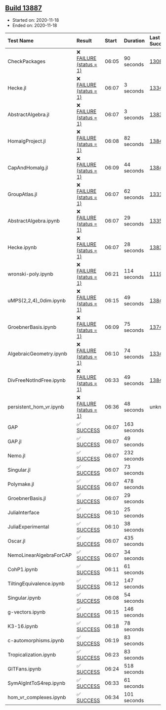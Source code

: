 ## [Build 13887](https://oscarci.mathematik.uni-kl.de/job/oscar/13887/)

* Started on: 2020-11-18
* Ended on: 2020-11-18

| Test Name    | Result | Start | Duration | Last Success | First Failure |
|:-------------|:-------|:------|:---------|:-------------|:--------------|
| CheckPackages | ❌ [FAILURE (status = 1)](https://oscarci.mathematik.uni-kl.de/job/oscar/13887/artifact/logs/build-13887/CheckPackages.log) | 06:05 | 90 seconds | [13085](https://oscarci.mathematik.uni-kl.de/job/oscar/13085/) | [13086](https://oscarci.mathematik.uni-kl.de/job/oscar/13086/) |
| Hecke.jl | ❌ [FAILURE (status = 1)](https://oscarci.mathematik.uni-kl.de/job/oscar/13887/artifact/logs/build-13887/Hecke.jl.log) | 06:07 | 3 seconds | [13341](https://oscarci.mathematik.uni-kl.de/job/oscar/13341/) | [13342](https://oscarci.mathematik.uni-kl.de/job/oscar/13342/) |
| AbstractAlgebra.jl | ❌ [FAILURE (status = 1)](https://oscarci.mathematik.uni-kl.de/job/oscar/13887/artifact/logs/build-13887/AbstractAlgebra.jl.log) | 06:07 | 3 seconds | [13837](https://oscarci.mathematik.uni-kl.de/job/oscar/13837/) | [13838](https://oscarci.mathematik.uni-kl.de/job/oscar/13838/) |
| HomalgProject.jl | ❌ [FAILURE (status = 1)](https://oscarci.mathematik.uni-kl.de/job/oscar/13887/artifact/logs/build-13887/HomalgProject.jl.log) | 06:08 | 82 seconds | [13845](https://oscarci.mathematik.uni-kl.de/job/oscar/13845/) | [13846](https://oscarci.mathematik.uni-kl.de/job/oscar/13846/) |
| CapAndHomalg.jl | ❌ [FAILURE (status = 1)](https://oscarci.mathematik.uni-kl.de/job/oscar/13887/artifact/logs/build-13887/CapAndHomalg.jl.log) | 06:09 | 44 seconds | [13845](https://oscarci.mathematik.uni-kl.de/job/oscar/13845/) | [13846](https://oscarci.mathematik.uni-kl.de/job/oscar/13846/) |
| GroupAtlas.jl | ❌ [FAILURE (status = 1)](https://oscarci.mathematik.uni-kl.de/job/oscar/13887/artifact/logs/build-13887/GroupAtlas.jl.log) | 06:07 | 62 seconds | [13311](https://oscarci.mathematik.uni-kl.de/job/oscar/13311/) | [13312](https://oscarci.mathematik.uni-kl.de/job/oscar/13312/) |
| AbstractAlgebra.ipynb | ❌ [FAILURE (status = 1)](https://oscarci.mathematik.uni-kl.de/job/oscar/13887/artifact/logs/build-13887/AbstractAlgebra.ipynb.log) | 06:07 | 29 seconds | [13355](https://oscarci.mathematik.uni-kl.de/job/oscar/13355/) | [13356](https://oscarci.mathematik.uni-kl.de/job/oscar/13356/) |
| Hecke.ipynb | ❌ [FAILURE (status = 1)](https://oscarci.mathematik.uni-kl.de/job/oscar/13887/artifact/logs/build-13887/Hecke.ipynb.log) | 06:07 | 28 seconds | [13837](https://oscarci.mathematik.uni-kl.de/job/oscar/13837/) | [13838](https://oscarci.mathematik.uni-kl.de/job/oscar/13838/) |
| wronski-poly.ipynb | ❌ [FAILURE (status = 1)](https://oscarci.mathematik.uni-kl.de/job/oscar/13887/artifact/logs/build-13887/wronski-poly.ipynb.log) | 06:21 | 114 seconds | [11192](https://oscarci.mathematik.uni-kl.de/job/oscar/11192/) | [11193](https://oscarci.mathematik.uni-kl.de/job/oscar/11193/) |
| uMPS(2,2,4)_0dim.ipynb | ❌ [FAILURE (status = 1)](https://oscarci.mathematik.uni-kl.de/job/oscar/13887/artifact/logs/build-13887/uMPS-2-2-4-_0dim.ipynb.log) | 06:15 | 49 seconds | [13841](https://oscarci.mathematik.uni-kl.de/job/oscar/13841/) | [13842](https://oscarci.mathematik.uni-kl.de/job/oscar/13842/) |
| GroebnerBasis.ipynb | ❌ [FAILURE (status = 1)](https://oscarci.mathematik.uni-kl.de/job/oscar/13887/artifact/logs/build-13887/GroebnerBasis.ipynb.log) | 06:09 | 75 seconds | [13748](https://oscarci.mathematik.uni-kl.de/job/oscar/13748/) | [13749](https://oscarci.mathematik.uni-kl.de/job/oscar/13749/) |
| AlgebraicGeometry.ipynb | ❌ [FAILURE (status = 1)](https://oscarci.mathematik.uni-kl.de/job/oscar/13887/artifact/logs/build-13887/AlgebraicGeometry.ipynb.log) | 06:10 | 74 seconds | [13341](https://oscarci.mathematik.uni-kl.de/job/oscar/13341/) | [13342](https://oscarci.mathematik.uni-kl.de/job/oscar/13342/) |
| DivFreeNotIndFree.ipynb | ❌ [FAILURE (status = 1)](https://oscarci.mathematik.uni-kl.de/job/oscar/13887/artifact/logs/build-13887/DivFreeNotIndFree.ipynb.log) | 06:33 | 49 seconds | [13845](https://oscarci.mathematik.uni-kl.de/job/oscar/13845/) | [13846](https://oscarci.mathematik.uni-kl.de/job/oscar/13846/) |
| persistent_hom_vr.ipynb | ❌ [FAILURE (status = 1)](https://oscarci.mathematik.uni-kl.de/job/oscar/13887/artifact/logs/build-13887/persistent_hom_vr.ipynb.log) | 06:36 | 48 seconds | unknown | unknown |
| GAP | ✅ [SUCCESS](https://oscarci.mathematik.uni-kl.de/job/oscar/13887/artifact/logs/build-13887/GAP.log) | 06:07 | 163 seconds |  |  |
| GAP.jl | ✅ [SUCCESS](https://oscarci.mathematik.uni-kl.de/job/oscar/13887/artifact/logs/build-13887/GAP.jl.log) | 06:07 | 49 seconds |  |  |
| Nemo.jl | ✅ [SUCCESS](https://oscarci.mathematik.uni-kl.de/job/oscar/13887/artifact/logs/build-13887/Nemo.jl.log) | 06:07 | 232 seconds |  |  |
| Singular.jl | ✅ [SUCCESS](https://oscarci.mathematik.uni-kl.de/job/oscar/13887/artifact/logs/build-13887/Singular.jl.log) | 06:07 | 73 seconds |  |  |
| Polymake.jl | ✅ [SUCCESS](https://oscarci.mathematik.uni-kl.de/job/oscar/13887/artifact/logs/build-13887/Polymake.jl.log) | 06:07 | 478 seconds |  |  |
| GroebnerBasis.jl | ✅ [SUCCESS](https://oscarci.mathematik.uni-kl.de/job/oscar/13887/artifact/logs/build-13887/GroebnerBasis.jl.log) | 06:07 | 29 seconds |  |  |
| JuliaInterface | ✅ [SUCCESS](https://oscarci.mathematik.uni-kl.de/job/oscar/13887/artifact/logs/build-13887/JuliaInterface.log) | 06:10 | 25 seconds |  |  |
| JuliaExperimental | ✅ [SUCCESS](https://oscarci.mathematik.uni-kl.de/job/oscar/13887/artifact/logs/build-13887/JuliaExperimental.log) | 06:10 | 38 seconds |  |  |
| Oscar.jl | ✅ [SUCCESS](https://oscarci.mathematik.uni-kl.de/job/oscar/13887/artifact/logs/build-13887/Oscar.jl.log) | 06:07 | 435 seconds |  |  |
| NemoLinearAlgebraForCAP | ✅ [SUCCESS](https://oscarci.mathematik.uni-kl.de/job/oscar/13887/artifact/logs/build-13887/NemoLinearAlgebraForCAP.log) | 06:07 | 34 seconds |  |  |
| CohP1.ipynb | ✅ [SUCCESS](https://oscarci.mathematik.uni-kl.de/job/oscar/13887/artifact/logs/build-13887/CohP1.ipynb.log) | 06:11 | 61 seconds |  |  |
| TiltingEquivalence.ipynb | ✅ [SUCCESS](https://oscarci.mathematik.uni-kl.de/job/oscar/13887/artifact/logs/build-13887/TiltingEquivalence.ipynb.log) | 06:12 | 147 seconds |  |  |
| Singular.ipynb | ✅ [SUCCESS](https://oscarci.mathematik.uni-kl.de/job/oscar/13887/artifact/logs/build-13887/Singular.ipynb.log) | 06:08 | 54 seconds |  |  |
| g-vectors.ipynb | ✅ [SUCCESS](https://oscarci.mathematik.uni-kl.de/job/oscar/13887/artifact/logs/build-13887/g-vectors.ipynb.log) | 06:15 | 146 seconds |  |  |
| K3-16.ipynb | ✅ [SUCCESS](https://oscarci.mathematik.uni-kl.de/job/oscar/13887/artifact/logs/build-13887/K3-16.ipynb.log) | 06:18 | 78 seconds |  |  |
| c-automorphisms.ipynb | ✅ [SUCCESS](https://oscarci.mathematik.uni-kl.de/job/oscar/13887/artifact/logs/build-13887/c-automorphisms.ipynb.log) | 06:19 | 83 seconds |  |  |
| Tropicalization.ipynb | ✅ [SUCCESS](https://oscarci.mathematik.uni-kl.de/job/oscar/13887/artifact/logs/build-13887/Tropicalization.ipynb.log) | 06:23 | 83 seconds |  |  |
| GITFans.ipynb | ✅ [SUCCESS](https://oscarci.mathematik.uni-kl.de/job/oscar/13887/artifact/logs/build-13887/GITFans.ipynb.log) | 06:24 | 518 seconds |  |  |
| SymAlgIntToS4rep.ipynb | ✅ [SUCCESS](https://oscarci.mathematik.uni-kl.de/job/oscar/13887/artifact/logs/build-13887/SymAlgIntToS4rep.ipynb.log) | 06:33 | 61 seconds |  |  |
| hom_vr_complexes.ipynb | ✅ [SUCCESS](https://oscarci.mathematik.uni-kl.de/job/oscar/13887/artifact/logs/build-13887/hom_vr_complexes.ipynb.log) | 06:34 | 101 seconds |  |  |

